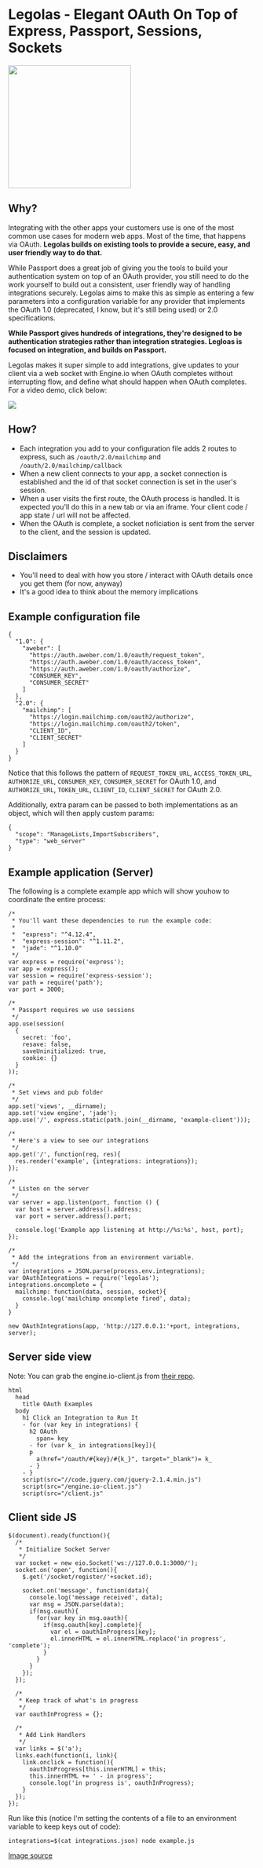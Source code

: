 # Legolas - Elegant OAuth On Top of Express, Passport, Sessions, Sockets
<img src="http://cliparts.co/cliparts/8cx/n5d/8cxn5dX9i.png" width="250" />

## Why?
Integrating with the other apps your customers use is one of the most common use cases for modern web apps. Most of the time, that happens via OAuth. **Legolas builds on existing tools to provide a secure, easy, and user friendly way to do that.**

While Passport does a great job of giving you the tools to build your authentication system on top of an OAuth provider, you still need to do the work yourself to build out a consistent, user friendly way of handling integrations securely. Legolas aims to make this as simple as entering a few parameters into a configuration variable for any provider that implements the OAuth 1.0 (deprecated, I know, but it's still being used) or 2.0 specifications.

**While Passport gives hundreds of integrations, they're designed to be authentication strategies rather than integration strategies. Legloas is focused on integration, and builds on Passport.**

Legolas makes it super simple to add integrations, give updates to your client via a web socket with Engine.io when OAuth completes without interrupting flow, and define what should happen when OAuth completes. For a video demo, click below:

<a href="https://www.youtube.com/watch?v=l_LaMguBvXs&feature=youtu.be" target="_blank"><img src="http://img.youtube.com/vi/l_LaMguBvXs/0.jpg" /></a>

## How?
- Each integration you add to your configuration file adds 2 routes to express, such as `/oauth/2.0/mailchimp` and `/oauth/2.0/mailchimp/callback`
- When a new client connects to your app, a socket connection is established and the id of that socket connection is set in the user's session.
- When a user visits the first route, the OAuth process is handled. It is expected you'll do this in a new tab or via an iframe. Your client code / app state / url will not be affected.
- When the OAuth is complete, a socket noficiation is sent from the server to the client, and the session is updated.

## Disclaimers

- You'll need to deal with how you store / interact with OAuth details once you get them (for now, anyway)
- It's a good idea to think about the memory implications

## Example configuration file

```
{
  "1.0": {
    "aweber": [
      "https://auth.aweber.com/1.0/oauth/request_token", 
      "https://auth.aweber.com/1.0/oauth/access_token", 
      "https://auth.aweber.com/1.0/oauth/authorize",
      "CONSUMER_KEY",
      "CONSUMER_SECRET"
    ]
  },
  "2.0": {
    "mailchimp": [
      "https://login.mailchimp.com/oauth2/authorize",
      "https://login.mailchimp.com/oauth2/token",
      "CLIENT_ID",
      "CLIENT_SECRET"
    ]
  }
}
```

Notice that this follows the pattern of `REQUEST_TOKEN_URL`, `ACCESS_TOKEN_URL`, `AUTHORIZE_URL`, `CONSUMER_KEY`, `CONSUMER_SECRET` for OAuth 1.0, and `AUTHORIZE_URL`, `TOKEN_URL`, `CLIENT_ID`, `CLIENT_SECRET` for OAuth 2.0.

Additionally, extra param can be passed to both implementations as an object, which will then apply custom params:

```
{
  "scope": "ManageLists,ImportSubscribers",
  "type": "web_server"
}
```    
## Example application (Server)
The following is a complete example app which will show youhow to coordinate the entire process:

```
/*
 * You'll want these dependencies to run the example code:
 *  
 *  "express": "^4.12.4",
 *  "express-session": "^1.11.2",
 *  "jade": "^1.10.0"
 */
var express = require('express');
var app = express();
var session = require('express-session');
var path = require('path');
var port = 3000;

/*
 * Passport requires we use sessions
 */
app.use(session(
  {
    secret: 'foo',
    resave: false,
    saveUninitialized: true,
    cookie: {}
  }
));

/*
 * Set views and pub folder
 */
app.set('views', __dirname);
app.set('view engine', 'jade');
app.use('/', express.static(path.join(__dirname, 'example-client')));

/*
 * Here's a view to see our integrations
 */
app.get('/', function(req, res){
  res.render('example', {integrations: integrations});
});

/*
 * Listen on the server
 */
var server = app.listen(port, function () {
  var host = server.address().address;
  var port = server.address().port;

  console.log('Example app listening at http://%s:%s', host, port);
});

/*
 * Add the integrations from an environment variable. 
 */
var integrations = JSON.parse(process.env.integrations);
var OAuthIntegrations = require('legolas');
integrations.oncomplete = {
  mailchimp: function(data, session, socket){
    console.log('mailchimp oncomplete fired', data);
  }
}

new OAuthIntegrations(app, 'http://127.0.0.1:'+port, integrations, server);
```

## Server side view
Note: You can grab the engine.io-client.js from [their repo](https://github.com/Automattic/engine.io-client/blob/master/engine.io.js).
```
html
  head
    title OAuth Examples
  body
    h1 Click an Integration to Run It
    - for (var key in integrations) {
      h2 OAuth 
        span= key
      - for (var k_ in integrations[key]){
      p
        a(href="/oauth/#{key}/#{k_}", target="_blank")= k_
      - }
    - }
    script(src="//code.jquery.com/jquery-2.1.4.min.js")
    script(src="/engine.io-client.js")
    script(src="/client.js"
```

## Client side JS
```
$(document).ready(function(){
  /*
   * Initialize Socket Server
   */
  var socket = new eio.Socket('ws://127.0.0.1:3000/');
  socket.on('open', function(){
    $.get('/socket/register/'+socket.id);

    socket.on('message', function(data){
      console.log('message received', data);
      var msg = JSON.parse(data);
      if(msg.oauth){
        for(var key in msg.oauth){
          if(msg.oauth[key].complete){
            var el = oauthInProgress[key];
            el.innerHTML = el.innerHTML.replace('in progress', 'complete'); 
          }
        }
      }
    });
  });

  /*
   * Keep track of what's in progress
   */
  var oauthInProgress = {};

  /*
   * Add Link Handlers
   */
  var links = $('a');
  links.each(function(i, link){
    link.onclick = function(){
      oauthInProgress[this.innerHTML] = this;
      this.innerHTML += ' - in progress';
      console.log('in progress is', oauthInProgress);
    }
  });
});
```

Run like this (notice I'm setting the contents of a file to an environment variable to keep keys out of code):

```
integrations=$(cat integrations.json) node example.js
```

[Image source](http://cliparts.co/cliparts/8cx/n5d/8cxn5dX9i.png)




